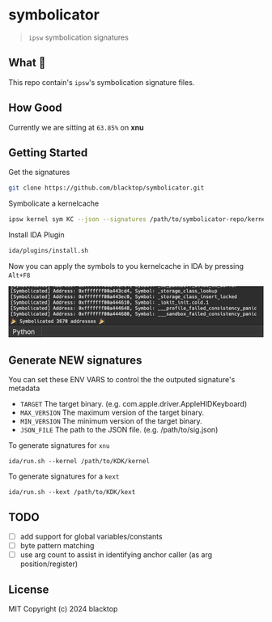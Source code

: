 # symbolicator

> `ipsw` symbolication signatures

## What 🤔

This repo contain's `ipsw`'s symbolication signature files.

## How Good

Currently we are sitting at `63.85%` on **xnu** 

## Getting Started

Get the signatures

```bash
git clone https://github.com/blacktop/symbolicator.git
```

Symbolicate a kernelcache

```bash
ipsw kernel sym KC --json --signatures /path/to/symbolicator-repo/kernel
```

Install IDA Plugin

```bash
ida/plugins/install.sh
```

Now you can apply the symbols to you kernelcache in IDA by pressing `Alt+F8`

![ida-pluging](ida/docs/ida.png)

## Generate NEW signatures

You can set these ENV VARS to control the the outputed signature's metadata

- `TARGET` The target binary. (e.g. com.apple.driver.AppleHIDKeyboard)
- `MAX_VERSION` The maximum version of the target binary.
- `MIN_VERSION` The minimum version of the target binary.
- `JSON_FILE` The path to the JSON file. (e.g. /path/to/sig.json)

To generate signatures for `xnu`

```
ida/run.sh --kernel /path/to/KDK/kernel
```

To generate signatures for a `kext`

```
ida/run.sh --kext /path/to/KDK/kext
```

## TODO

- [ ] add support for global variables/constants
- [ ] byte pattern matching
- [ ] use arg count to assist in identifying anchor caller (as arg position/register)

## License

MIT Copyright (c) 2024 blacktop